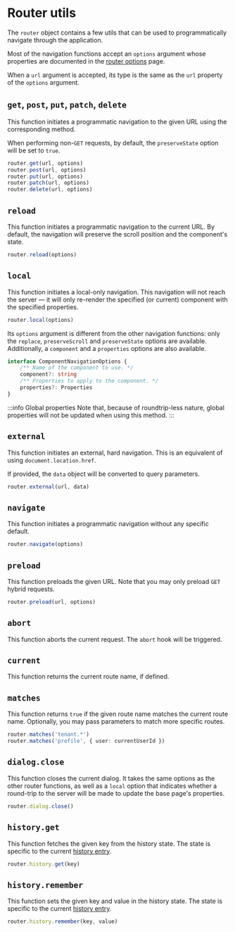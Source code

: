 # Router utils

The `router` object contains a few utils that can be used to programmatically navigate through the application.

Most of the navigation functions accept an `options` argument whose properties are documented in the [router options](./options.md) page.

When a `url` argument is accepted, its type is the same as the `url` property of the `options` argument.

## `get`, `post`, `put`, `patch`, `delete`

This function initiates a programmatic navigation to the given URL using the corresponding method. 

When performing non-`GET` requests, by default, the `preserveState` option will be set to `true`.

```ts
router.get(url, options)
router.post(url, options)
router.put(url, options)
router.patch(url, options)
router.delete(url, options)
```

## `reload`

This function initiates a programmatic navigation to the current URL. By default, the navigation will preserve the scroll position and the component's state.

```ts
router.reload(options)
```

## `local`

This function initiates a local-only navigation. This navigation will not reach the server — it will only re-render the specified (or current) component with the specified properties.

```ts
router.local(options)
```

Its `options` argument is different from the other navigation functions: only the `replace`, `preserveScroll` and `preserveState` options are available. Additionally, a `component` and a `properties` options are also available.

```ts
interface ComponentNavigationOptions {
	/** Name of the component to use. */
	component?: string
	/** Properties to apply to the component. */
	properties?: Properties
}
```

:::info Global properties
Note that, because of roundtrip-less nature, global properties will not be updated when using this method.
:::

## `external`

This function initiates an external, hard navigation. This is an equivalent of using `document.location.href`.

If provided, the `data` object will be converted to query parameters.

```ts
router.external(url, data)
```


## `navigate`

This function initiates a programmatic navigation without any specific default.

```ts
router.navigate(options)
```

## `preload`

This function preloads the given URL. Note that you may only preload `GET` hybrid requests.

```ts
router.preload(url, options)
```

## `abort`

This function aborts the current request. The `abort` hook will be triggered.

## `current`

This function returns the current route name, if defined.

## `matches`

This function returns `true` if the given route name matches the current route name. Optionally, you may pass parameters to match more specific routes.

```ts
router.matches('tenant.*')
router.matches('profile', { user: currentUserId })
```

## `dialog.close`

This function closes the current dialog. It takes the same options as the other router functions, as well as a `local` option that indicates whether a round-trip to the server will be made to update the base page's properties.

```ts
router.dialog.close()
```

## `history.get`

This function fetches the given key from the history state. The state is specific to the current [history entry](https://developer.mozilla.org/en-US/docs/Web/API/History).

```ts
router.history.get(key)
```

## `history.remember`

This function sets the given key and value in the history state. The state is specific to the current [history entry](https://developer.mozilla.org/en-US/docs/Web/API/History).

```ts
router.history.remember(key, value)
```
